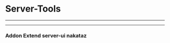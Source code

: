 # Server-Tools
------------------------------------
------------------------------------
### Addon Extend server-ui nakataz